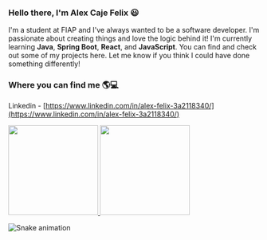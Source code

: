### Hello there, I'm Alex Caje Felix 😃

I'm a student at FIAP and I've always wanted to be a software developer. I'm passionate about creating things and love the logic behind it! I'm currently learning **Java**, **Spring Boot**, **React**, and **JavaScript**. You can find and check out some of my projects here. Let me know if you think I could have done something differently!

### Where you can find me 🌎💻  
Linkedin - [https://www.linkedin.com/in/alex-felix-3a2118340/](https://www.linkedin.com/in/alex-felix-3a2118340/)

<div>  
  <a href="https://github.com/AlexCajeFelix">  
    <img height="180em" src="https://github-readme-stats.vercel.app/api?username=AlexCajeFelix&theme=dracula" style="display: inline-block;"/>
    <img height="180em" src="https://github-readme-stats.vercel.app/api/top-langs/?username=AlexCajeFelix&layout=compact&langs_count=8&theme=dracula" style="display: inline-block;"/>
  </a>  
</div>

![Snake animation](https://github.com/AlexCajeFelix/AlexCajeFelix/blob/main/output/github-contribution-grid-snake.svg)




